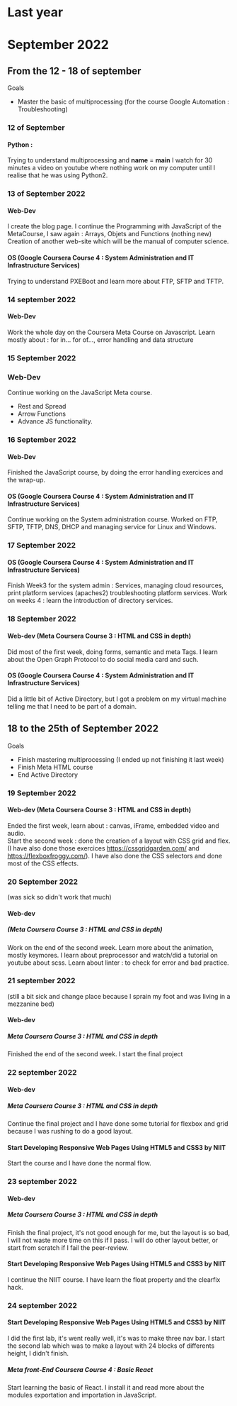 # Last year

# September 2022

## From the 12 - 18 of september
Goals 
- Master the basic of multiprocessing (for the course Google Automation : Troubleshooting)


### 12 of September
#### Python : 
Trying to understand multiprocessing and __name__ = __main__
I watch for 30 minutes a video on youtube where nothing work on my computer until I realise that he was using Python2. 

### 13 of September 2022
#### Web-Dev
I create the blog page. 
I continue the Programming with JavaScript of the MetaCourse, I saw again : Arrays, Objets and Functions (nothing new)
Creation of another web-site which will be the manual of computer science. 

#### OS (Google Coursera Course 4 : System Administration and IT Infrastructure Services)
Trying to understand PXEBoot and learn more about FTP, SFTP and TFTP.

### 14 september 2022
#### Web-Dev
Work the whole day on the Coursera Meta Course on Javascript. 
Learn mostly about : for in...  for of..., error handling and data structure
 
### 15 September 2022 

### Web-Dev
Continue working on the JavaScript Meta course.
- Rest and Spread
- Arrow Functions
- Advance JS functionality. 

### 16 September 2022
#### Web-Dev
Finished the JavaScript course, by doing the error handling exercices and the wrap-up. 
#### OS (Google Coursera Course 4 : System Administration and IT Infrastructure Services)
Continue working on the System administration course.
Worked on FTP, SFTP, TFTP, DNS, DHCP and managing service for Linux and Windows. 

### 17 September 2022
#### OS (Google Coursera Course 4 : System Administration and IT Infrastructure Services)
Finish Week3 for the system admin : Services, managing cloud resources, print platform services (apaches2) troubleshooting platform services.
Work on weeks 4 : learn the introduction of directory services. 


### 18 September 2022
#### Web-dev (Meta Coursera Course 3 : HTML and CSS in depth)
Did most of the first week, doing forms, semantic and meta Tags. 
I learn about the Open Graph Protocol to do social media card and such. 

#### OS (Google Coursera Course 4 : System Administration and IT Infrastructure Services)
Did a little bit of Active Directory, but I got a problem on my virtual machine telling me that I need to be part of a domain. 

## 18 to the 25th of September 2022
Goals
- Finish mastering multiprocessing (I ended up not finishing it last week)
- Finish Meta HTML course
- End Active Directory


### 19 September 2022
#### Web-dev (Meta Coursera Course 3 : HTML and CSS in depth)
Ended the first week, learn about : canvas, iFrame, embedded video and audio.  
Start the second week : done the creation of a layout with CSS grid and flex. (I have also done those exercices https://cssgridgarden.com/ and https://flexboxfroggy.com/). I have also done the CSS selectors and done most of the CSS effects. 

### 20 September 2022
(was sick so didn't work that much)
#### Web-dev 
##### (Meta Coursera Course 3 : HTML and CSS in depth)
Work on the end of the second week. Learn more about the animation, mostly keymores. 
I learn about preprocessor and watch/did a tutorial on youtube about scss.
Learn about linter : to check for error and bad practice. 

### 21 september 2022
(still a bit sick and change place because I sprain my foot and was living in a mezzanine bed)

#### Web-dev 
##### Meta Coursera Course 3 : HTML and CSS in depth
Finished the end of the second week. I start the final project

### 22 september 2022

#### Web-dev 
##### Meta Coursera Course 3 : HTML and CSS in depth
Continue the final project and I have done some tutorial for flexbox and grid because I was rushing to do a good layout. 
#### Start Developing Responsive Web Pages Using HTML5 and CSS3 by NIIT
Start the course and I have done the normal flow. 

### 23 september 2022

#### Web-dev 
##### Meta Coursera Course 3 : HTML and CSS in depth
Finish the final project, it's not good enough for me, but the layout is so bad, I will not waste more time on this if I pass. I will do other layout better, or start from scratch if I fail the peer-review. 
#### Start Developing Responsive Web Pages Using HTML5 and CSS3 by NIIT
I continue the NIIT course. I have learn the float property and the clearfix hack. 

### 24 september 2022
#### Start Developing Responsive Web Pages Using HTML5 and CSS3 by NIIT
I did the first lab, it's went really well, it's was to make three nav bar. 
I start the second lab which was to make a layout with 24 blocks of differents height, I didn't finish.


##### Meta front-End Coursera Course 4 : Basic React
Start learning the basic of React. I install it and read more about the modules exportation and importation in JavaScript. 